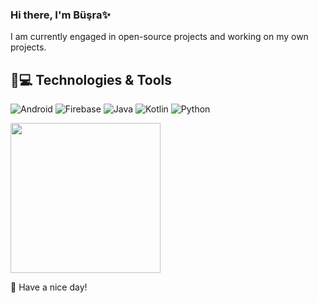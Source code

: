 ### Hi there, I'm Büşra✨

<!--img align="right" alt="GIF" src="https://media.giphy.com/media/RK5KD6UcUpAt92zZvt/giphy.gif" /-->

 I am currently engaged in open-source projects and working on my own projects.
## 🚀💻 Technologies & Tools

![Android](https://img.shields.io/badge/Android-05150C?style=flat-square&logo=android)
![Firebase](https://img.shields.io/badge/Firebase-black?style=flat-square&logo=firebase)
![Java](https://img.shields.io/badge/Java-orange?style=flat-square&logo=java)
![Kotlin]( https://img.shields.io/badge/Kotlin-black?style=flat-square&logo=kotlin)
![Python](https://img.shields.io/badge/-Python-black?style=flat-square&logo=Python)




<!--

 📫 If you'd like to get in touch, you can reach me
<a href="mailto:busrailerii@gmail.com" target="blank">
<img src="https://github.com/mahiiverse1/mahiiverse1/blob/main/Gmail_Logo_256px.png"   align="center"    alt="Busra Ileri" height="30" width="40"/>
</a>
<a href="https://www.linkedin.com/in/b%C3%BC%C5%9Fra-ileri/" target="blank"><img align="center"
      src="https://raw.githubusercontent.com/rahuldkjain/github-profile-readme-generator/master/src/images/icons/Social/linked-in-alt.svg"
      alt="Busra Ileri" height="30" width="40" /></a><t> 🐝  :sunny:

----
-->

<img width= "240" src= "https://pa1.narvii.com/6580/8098c6e9207376889eeb0532d9f5a0723c4d73f5_hq.gif"/>

 🌟 Have a nice day!




